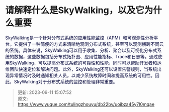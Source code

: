 # 请解释什么是SkyWalking，以及它为什么重要

<font style="color:rgb(5, 7, 59);background-color:rgb(253, 253, 254);">SkyWalking是一个针对分布式系统的应用性能监控（APM）和可观测性分析平台。它提供了一种简便的方式来清晰地观测分布式系统，甚至可以观测横跨不同云的系统。具体来说，SkyWalking可以用于收集、分析、聚合以及可视化分布式系统的数据，这些数据包括分布式拓扑图、应用性能指标、Trace和日志等。通过使用SkyWalking，可以提高分布式系统的可靠性和性能，同时可以帮助开发者和运维团队快速定位和解决问题。此外，SkyWalking还可以设置告警规则，当系统出现异常情况时及时通知相关人员，以减少系统故障时间和提高系统的可用性。因此，SkyWalking对于分布式系统的监控和管理非常重要。</font>



> 更新: 2023-09-11 15:07:52  
> 原文: <https://www.yuque.com/tulingzhouyu/db22bv/uoibza45y7l0mqae>